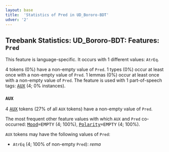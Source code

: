 ```yaml
---
layout: base
title:  'Statistics of Pred in UD_Bororo-BDT'
udver: '2'
---
```


## Treebank Statistics: UD_Bororo-BDT: Features: `Pred`

This feature is language-specific.
It occurs with 1 different values: `AtrEq`.

4 tokens (0%) have a non-empty value of `Pred`.
1 types (0%) occur at least once with a non-empty value of `Pred`.
1 lemmas (0%) occur at least once with a non-empty value of `Pred`.
The feature is used with 1 part-of-speech tags: <tt><a href="bor_bdt-pos-AUX.html">AUX</a></tt> (4; 0% instances).

### `AUX`

4 <tt><a href="bor_bdt-pos-AUX.html">AUX</a></tt> tokens (27% of all `AUX` tokens) have a non-empty value of `Pred`.

The most frequent other feature values with which `AUX` and `Pred` co-occurred: <tt><a href="bor_bdt-feat-Mood.html">Mood</a></tt><tt>=EMPTY</tt> (4; 100%), <tt><a href="bor_bdt-feat-Polarity.html">Polarity</a></tt><tt>=EMPTY</tt> (4; 100%).

`AUX` tokens may have the following values of `Pred`:

* `AtrEq` (4; 100% of non-empty `Pred`): <em>rema</em>

